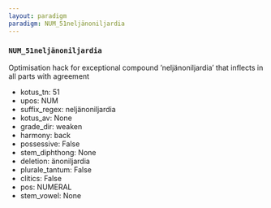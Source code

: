 ```yaml
---
layout: paradigm
paradigm: NUM_51neljänoniljardia
---
```

### ` NUM_51neljänoniljardia `

Optimisation hack for exceptional compound ’neljänoniljardia’ that inflects in all parts with agreement
* kotus_tn: 51
* upos: NUM
* suffix_regex: neljänoniljardia
* kotus_av: None
* grade_dir: weaken
* harmony: back
* possessive: False
* stem_diphthong: None
* deletion: änoniljardia
* plurale_tantum: False
* clitics: False
* pos: NUMERAL
* stem_vowel: None
